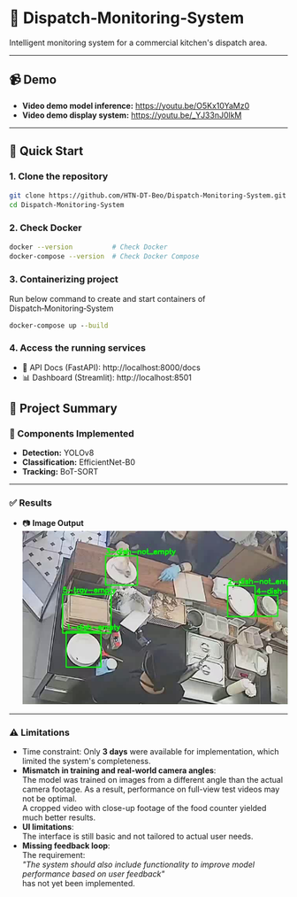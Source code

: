 # 🚚 Dispatch‑Monitoring‑System

Intelligent monitoring system for a commercial kitchen's dispatch area.

---

## 📹 Demo

- **Video demo model inference:**  https://youtu.be/O5Kx10YaMz0  
- **Video demo display system:** https://youtu.be/_YJ33nJ0lkM

---

## 🚀 Quick Start

### 1. Clone the repository

```bash
git clone https://github.com/HTN-DT-Beo/Dispatch-Monitoring-System.git
cd Dispatch-Monitoring-System
```
### 2. Check Docker
```bash
docker --version          # Check Docker
docker-compose --version  # Check Docker Compose
```

### 3. Containerizing project

Run below command to create and start containers of Dispatch‑Monitoring‑System

```cmd
docker-compose up --build
```

### 4. Access the running services
- 📘 API Docs (FastAPI): http://localhost:8000/docs
- 📊 Dashboard (Streamlit): http://localhost:8501


## 📝 Project Summary

### 📌 Components Implemented

- **Detection:** YOLOv8  
- **Classification:** EfficientNet-B0  
- **Tracking:** BoT-SORT  

---

### ✅ Results

- 📷 **Image Output**  
![Demo Pic](https://github.com/HTN-DT-Beo/Dispatch-Monitoring-System/blob/main/demo.jpg)

---

### ⚠️ Limitations

- Time constraint: Only **3 days** were available for implementation, which limited the system's completeness.
- **Mismatch in training and real-world camera angles**:  
  The model was trained on images from a different angle than the actual camera footage. As a result, performance on full-view test videos may not be optimal.  
  A cropped video with close-up footage of the food counter yielded much better results.
- **UI limitations**:  
  The interface is still basic and not tailored to actual user needs.
- **Missing feedback loop**:  
  The requirement:  
  *"The system should also include functionality to improve model performance based on user feedback"*  
  has not yet been implemented.

